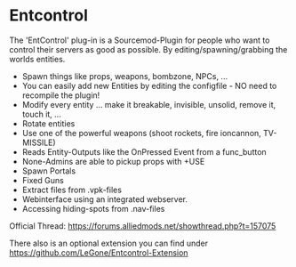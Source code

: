 # Entcontrol

The 'EntControl' plug-in is a Sourcemod-Plugin for people who want to control their servers as good as possible. By editing/spawning/grabbing the worlds entities.

 * Spawn things like props, weapons, bombzone, NPCs, ...
 * You can easily add new Entities by editing the configfile - NO need to recompile the plugin!
 * Modify every entity ... make it breakable, invisible, unsolid, remove it, touch it, ...
 * Rotate entities
 * Use one of the powerful weapons (shoot rockets, fire ioncannon, TV-MISSILE)
 * Reads Entity-Outputs like the OnPressed Event from a func_button
 * None-Admins are able to pickup props with +USE
 * Spawn Portals
 * Fixed Guns
 * Extract files from .vpk-files
 * Webinterface using an integrated webserver.
 * Accessing hiding-spots from .nav-files

Official Thread: https://forums.alliedmods.net/showthread.php?t=157075

There also is an optional extension you can find under https://github.com/LeGone/Entcontrol-Extension
